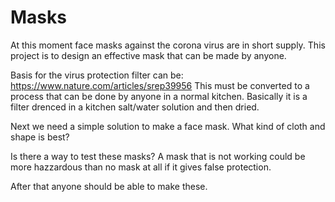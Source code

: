 # Masks
At this moment face masks against the corona virus are in short supply. 
This project is to design an effective mask that can be made by anyone.

Basis for the virus protection filter can be: https://www.nature.com/articles/srep39956
This must be converted to a process that can be done by anyone in a normal kitchen.
Basically it is a filter drenced in a kitchen salt/water solution and then dried.

Next we need a simple solution to make a face mask. What kind of cloth and shape is best?

Is there a way to test these masks? A mask that is not working could be more hazzardous than
no mask at all if it gives false protection.

After that anyone should be able to make these.
